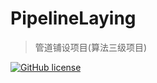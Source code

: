 # PipelineLaying
>管道铺设项目(算法三级项目)

[![GitHub license](https://img.shields.io/github/license/fyf2016/PipelineLaying.svg)](https://github.com/fyf2016/PipelineLaying/blob/master/LICENSE)

